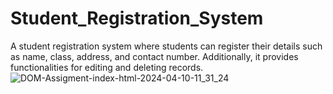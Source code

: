 # Student_Registration_System
A student registration system where students can register their details such as name, class, address, and contact number. Additionally, it provides functionalities for editing and deleting records.
![DOM-Assigment-index-html-2024-04-10-11_31_24](https://github.com/Abhii001/Student_Registration_System/assets/95584609/b276cb69-8c6a-4753-9be7-1630f533ca22)
